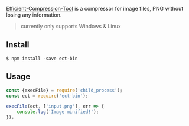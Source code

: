 [Efficient-Compression-Tool](https://github.com/fhanau/Efficient-Compression-Tool) is a compressor for image files, PNG without losing any information.

> currently only supports Windows & Linux

## Install

```
$ npm install -save ect-bin
```

## Usage

```js
const {execFile} = require('child_process');
const ect = require('ect-bin');

execFile(ect, ['input.png'], err => {
    console.log('Image minified!');
});
```
